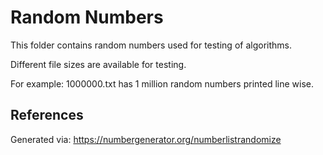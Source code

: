 # Random Numbers

This folder contains random numbers used for testing of algorithms.

Different file sizes are available for testing. 

For example: 1000000.txt has 1 million random numbers printed line wise.

## References

Generated via: https://numbergenerator.org/numberlistrandomize

